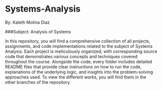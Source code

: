 # Systems-Analysis
By: Kaleth Molina Diaz

###Subject: Analysis of Systems


In this repository, you will find a comprehensive collection of all projects, assignments, and code implementations related to the subject of Systems Analysis. Each project is meticulously organized, with corresponding source code that demonstrates various concepts and techniques covered throughout the course. Alongside the code, every folder includes detailed README files that provide clear instructions on how to run the code, explanations of the underlying logic, and insights into the problem-solving approaches used. To view the different works, you will find them in the other branches of the repository.
